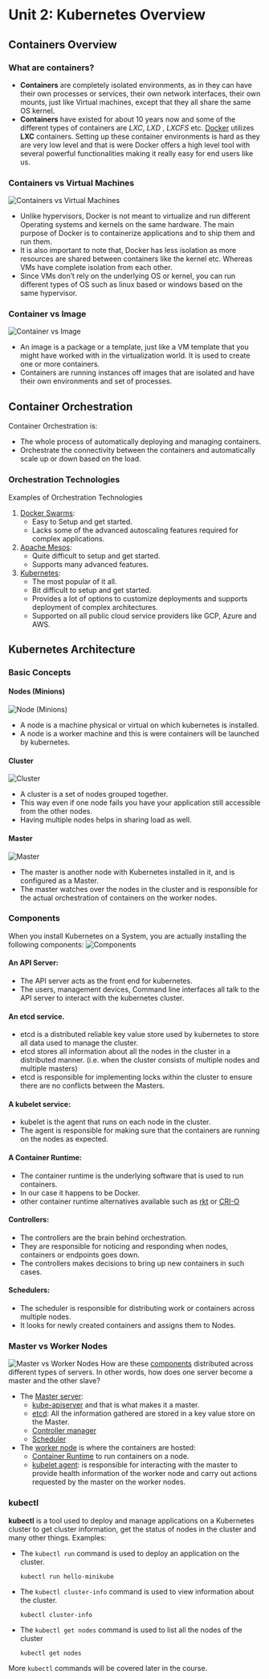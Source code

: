 # Unit 2: Kubernetes Overview
## Containers Overview
### What are containers?
* **Containers** are completely isolated environments, as in they can have their own processes or services, their own network interfaces, their own mounts, just like Virtual machines, except that they all share the same OS kernel.  
* **Containers** have existed for about 10 years now and some of the different types of containers are _LXC_, _LXD_ , _LXCFS_ etc. [Docker](https://www.docker.com/) utilizes **LXC** containers. Setting up these container environments is hard as they are very low level and that is were Docker offers a high level tool with several powerful functionalities making it really easy for end users like us.

### Containers vs Virtual Machines
![Containers vs Virtual Machines](./images/containers-vs-vms.jpg)
* Unlike hypervisors, Docker is not meant to virtualize and run different Operating systems and kernels on the same hardware. The main purpose of Docker is to containerize applications and to ship them and run them.
* It is also important to note that, Docker has less isolation as more resources are shared between containers like the kernel etc. Whereas VMs have complete isolation from each other. 
* Since VMs don’t rely on the underlying OS or kernel, you can run different types of OS such as linux based or windows based on the same hypervisor.

### Container vs Image
![Container vs Image](./images/containers-vs-images.jpg)
* An image is a package or a template, just like a VM template that you might have worked with in the virtualization world. It is used to create one or more containers.
* Containers are running instances off images that are isolated and have their own environments and set of processes.

## Container Orchestration
Container Orchestration is: 
* The whole process of automatically deploying and managing containers.
* Orchestrate the connectivity between the containers and automatically scale up or down based on the load.

### Orchestration Technologies
Examples of Orchestration Technologies
1. [Docker Swarms](https://docs.docker.com/engine/swarm/):
    * Easy to Setup and get started.
    * Lacks some of the advanced autoscaling features required for complex applications.
2. [Apache Mesos](https://mesos.apache.org/):
    * Quite difficult to setup and get started.
    * Supports many advanced features.
3. [Kubernetes](https://kubernetes.io/): 
    * The most popular of it all.
    * Bit difficult to setup and get started. 
    * Provides a lot of options to customize deployments and supports deployment of complex architectures.
    * Supported on all public cloud service providers like GCP, Azure and AWS.

## Kubernetes Architecture
### Basic Concepts
#### Nodes (Minions)
![Node (Minions)](./images/node.jpg)
* A node is a machine physical or virtual on which kubernetes is installed. 
* A node is a worker machine and this is were containers will be launched by kubernetes.

#### Cluster
![Cluster](./images/cluster.jpg)
* A cluster is a set of nodes grouped together. 
* This way even if one node fails you have your application still accessible from the other nodes. 
* Having multiple nodes helps in sharing load as well.

#### Master
![Master](./images/master.jpg)
* The master is another node with Kubernetes installed in it, and is configured as a Master. 
* The master watches over the nodes in the cluster and is responsible for the actual orchestration of containers on the worker nodes.

### Components
When you install Kubernetes on a System, you are actually installing the following components: 
![Components](./images/components.jpg)
#### An API Server:
* The API server acts as the front end for kubernetes. 
* The users, management devices, Command line interfaces all talk to the API server to interact with the kubernetes cluster. 
#### An etcd service.
* etcd is a distributed reliable key value store used by kubernetes to store all data used to manage the cluster.
* etcd stores all information about all the nodes in the cluster in a distributed manner. (i.e. when the cluster consists of multiple nodes and multiple masters) 
* etcd is responsible for implementing locks within the cluster to ensure there are no conflicts between the Masters.
#### A kubelet service:
* kubelet is the agent that runs on each node in the cluster. 
* The agent is responsible for making sure that the containers are running on the nodes as expected.
#### A Container Runtime:
* The container runtime is the underlying software that is used to run containers. 
* In our case it happens to be Docker.
* other container runtime alternatives available such as [rkt](https://www.redhat.com/en/topics/containers/what-is-rkt) or [CRI-O](https://cri-o.io/)
#### Controllers:
* The controllers are the brain behind orchestration. 
* They are responsible for noticing and responding when nodes, containers or endpoints goes down. 
* The controllers makes decisions to bring up new containers in such cases.
#### Schedulers:
* The scheduler is responsible for distributing work or containers across multiple nodes. 
* It looks for newly created containers and assigns them to Nodes.

### Master vs Worker Nodes
![Master vs Worker Nodes](./images/master-vs-worker-components.jpg)
How are these [components](#components) distributed across different types of servers. In other words, how does one server become a master and the other slave?
* The [Master server](#master):
    * [kube-apiserver](#an-api-server) and that is what makes it a master.
    * [etcd](#an-etcd-service): All the information gathered are stored in a key value store on the Master.
    * [Controller manager](#controllers)
    * [Scheduler](#schedulers)
* The [worker node](#nodes-minions) is where the containers are hosted:
    * [Container Runtime](#a-container-runtime) to run containers on a node.
    * [kubelet agent](#a-kubelet-service): is responsible for interacting with the master to provide health information of the worker node and carry out
actions requested by the master on the worker nodes.

### kubectl
**kubectl** is a tool used to deploy and manage applications on a Kubernetes cluster to get cluster information, get the status of nodes in the cluster and many
other things. Examples:
* The `kubectl run` command is used to deploy an application on the cluster.
    ```console
    kubectl run hello-minikube
    ```
* The `kubectl cluster-info` command is used to view information about the cluster.
    ```console
    kubectl cluster-info
    ```
* The `kubectl get nodes` command is used to list all the nodes of the cluster
    ```console
    kubectl get nodes
    ```
More `kubectl` commands will be covered later in the course.